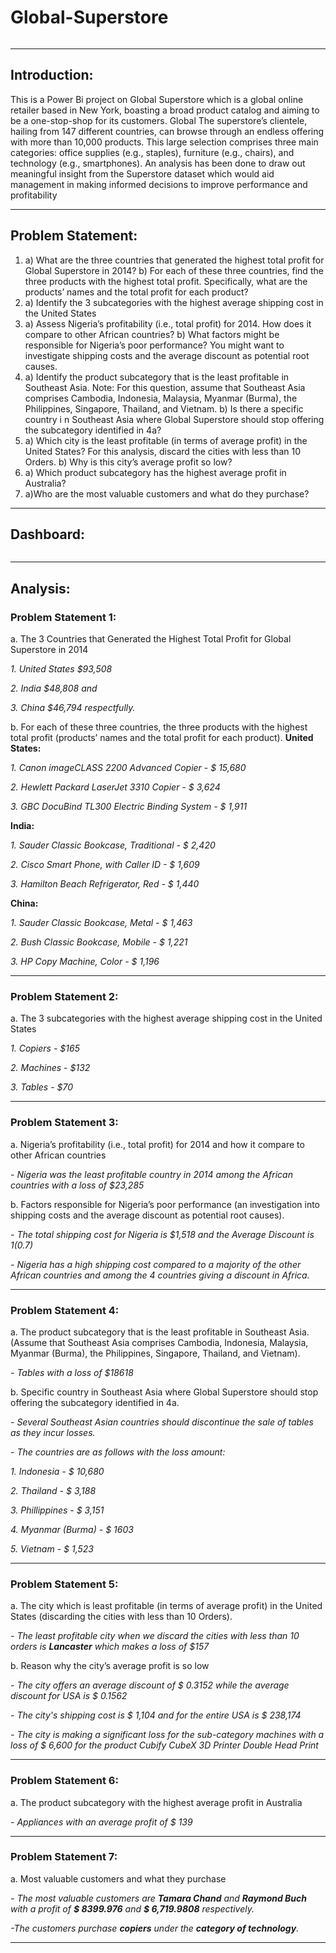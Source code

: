 # Global-Superstore

![]()

---

## Introduction:
This is a Power Bi project on Global Superstore which is a global online retailer based in New York, boasting a broad product catalog and aiming to be a one-stop-shop for its customers. Global The superstore’s clientele, hailing from 147 different countries, can browse through an endless offering with more than 10,000 products. This large selection comprises three main categories: office supplies (e.g., staples), furniture (e.g., chairs), and technology (e.g., smartphones). An analysis has been done to draw out meaningful insight from the Superstore dataset which would aid management in making informed decisions to improve
performance and profitability

---

## Problem Statement:
1. a) What are the three countries that generated the highest total profit for Global Superstore in 2014?
   b) For each of these three countries, find the three products with the highest total profit. Specifically, what are the products’ names and the total profit for each product?
2. a) Identify the 3 subcategories with the highest average shipping cost in the United States
3. a) Assess Nigeria’s profitability (i.e., total profit) for 2014. How does it compare to other African countries?
   b) What factors might be responsible for Nigeria’s poor performance? You might want to investigate shipping costs and the average discount as potential root causes.
4. a) Identify the product subcategory that is the least profitable in Southeast Asia. Note: For this question, assume that Southeast Asia comprises Cambodia, Indonesia, Malaysia, Myanmar
(Burma), the Philippines, Singapore, Thailand, and Vietnam.
   b) Is there a specific country i n Southeast Asia where Global Superstore should stop offering the subcategory identified in 4a?
5. a) Which city is the least profitable (in terms of average profit) in the United States? For this analysis, discard the cities with less than 10 Orders. b) Why is this city’s average profit so low?
6. a) Which product subcategory has the highest average profit in Australia?
7. a)Who are the most valuable customers and what do they purchase?

---

## Dashboard:
![]()

---

## Analysis:
### Problem Statement 1:
a. The 3 Countries that Generated the Highest Total Profit for Global Superstore in 2014

_1. United States  $93,508_

_2. India $48,808 and_

_3. China $46,794 respectfully._


b. For each of these three countries, the three products with the highest total profit (products’ names and the total profit for each product).
**United States:**

_1. Canon imageCLASS 2200 Advanced Copier - $ 15,680_

_2. Hewlett Packard LaserJet 3310 Copier - $ 3,624_

_3. GBC DocuBind TL300 Electric Binding System - $ 1,911_

**India:**

_1. Sauder Classic Bookcase, Traditional - $ 2,420_

_2. Cisco Smart Phone, with Caller ID - $ 1,609_

_3. Hamilton Beach Refrigerator, Red - $ 1,440_

**China:**

_1. Sauder Classic Bookcase, Metal - $ 1,463_

_2. Bush Classic Bookcase, Mobile - $ 1,221_

_3. HP Copy Machine, Color - $ 1,196_

---

### Problem Statement 2:
a. The 3 subcategories with the highest average shipping cost in the United States

_1. Copiers - $165_

_2. Machines - $132_

_3. Tables - $70_

---

### Problem Statement 3:
a. Nigeria’s profitability (i.e., total profit) for 2014 and how it compare to other African countries

_- Nigeria was the least profitable country in 2014 among the African countries with a loss of $23,285_

b. Factors responsible for Nigeria’s poor performance (an investigation into shipping costs and the average discount as potential root causes).

_- The total shipping cost for Nigeria is $1,518 and the Average Discount is $1($0.7)_

_- Nigeria has a high shipping cost compared to a majority of the other African countries and among the 4 countries giving a discount in Africa._

---

### Problem Statement 4:
a. The product subcategory that is the least profitable in Southeast Asia. (Assume that Southeast Asia comprises Cambodia, Indonesia, Malaysia, Myanmar (Burma), the Philippines, Singapore, Thailand, and Vietnam).

_- Tables with a loss of $18618_

b. Specific country in Southeast Asia where Global Superstore should stop offering the subcategory identified in 4a.

_- Several Southeast Asian countries should discontinue the sale of tables as they incur losses._

_- The countries are as follows with the loss amount:_

_1. Indonesia - $ 10,680_

_2. Thailand - $ 3,188_

_3. Phillippines - $ 3,151_

_4. Myanmar (Burma) - $ 1603_

_5. Vietnam - $ 1,523_

---

### Problem Statement 5: 
a. The city which is least profitable (in terms of average profit) in the United States (discarding the cities with less than 10 Orders). 

_- The least profitable city when we discard the cities with less than 10 orders is **Lancaster** which makes a loss of $157_

b. Reason why the city’s average profit is so low

_- The city offers an average discount of $ 0.3152 while the average discount for USA is $ 0.1562_

_- The city's shipping cost is $ 1,104 and for the entire USA is $ 238,174_

_- The city is making a significant loss for the sub-category machines with a loss of $ 6,600 for the product Cubify CubeX 3D Printer Double Head Print_

---

### Problem Statement 6: 
a. The product subcategory with the highest average profit in Australia

_- Appliances with an average profit of $ 139_

---

### Problem Statement 7:
a. Most valuable customers and what they purchase

_- The most valuable customers are **Tamara Chand** and **Raymond Buch** with a profit of **$ 8399.976** and **$ 6,719.9808** respectively._

_-The customers purchase **copiers** under the **category of technology**._


---
